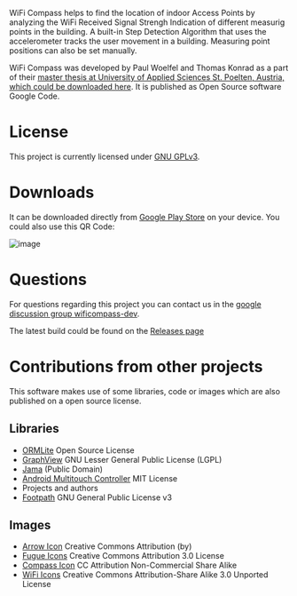 WiFi Compass helps to find the location of indoor Access Points by analyzing the WiFi Received Signal Strengh Indication of different measurig points in the building. A built-in Step Detection Algorithm that uses the accelerometer tracks the user movement in a building. Measuring point positions can also be set manually.

WiFi Compass was developed by Paul Woelfel and Thomas Konrad as a part of their [master thesis at University of Applied Sciences St. Poelten, Austria, which could be downloaded here](http://goo.gl/oeCpbG). It is published as Open Source software Google Code.


# License

This project is currently licensed under [GNU GPLv3](https://www.gnu.org/copyleft/gpl.html).

# Downloads

It can be downloaded directly from [Google Play Store](https://play.google.com/store/apps/details?id=at.fhstp.wificompass) on your device. You could also use this QR Code:

![image](https://github.com/r00tat/wificompass/blob/files/QR-medium.png?raw=true)


 
# Questions

For questions regarding this project you can contact us in the [google discussion group wificompass-dev](http://groups.google.com/group/wificompass-dev).

The latest build could be found on the [Releases page](https://github.com/r00tat/wificompass/releases)


# Contributions from other projects

This software makes use of some libraries, code or images which are also published on a open source license.

## Libraries
* [ORMLite](http://ormlite.com/) Open Source License
* [GraphView](http://www.jjoe64.com/p/graphview-library.html) GNU Lesser General Public License (LGPL)
* [Jama](http://math.nist.gov/javanumerics/jama/) (Public Domain)
* [Android Multitouch Controller](http://code.google.com/p/android-multitouch-controller/) MIT License
* Projects and authors
* [Footpath](https://github.com/COMSYS/FootPath) GNU General Public License v3

## Images
* [Arrow Icon](http://findicons.com/icon/184603/arrow_up) Creative Commons Attribution (by)
* [Fugue Icons](http://p.yusukekamiyamane.com/) Creative Commons Attribution 3.0 License
* [Compass Icon](http://www.iconspedia.com/icon/gyro-compass-15061.html) CC Attribution Non-Commercial Share Alike
* [WiFi Icons](http://mapicons.nicolasmollet.com/markers/restaurants-bars/wi-fi/?custom_color=00fa00) Creative Commons Attribution-Share Alike 3.0 Unported License